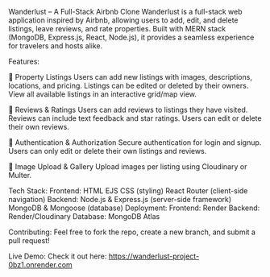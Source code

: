 Wanderlust – A Full-Stack Airbnb Clone
Wanderlust is a full-stack web application inspired by Airbnb, allowing users to add, edit, and delete listings, leave reviews, and rate properties. Built with MERN stack (MongoDB, Express.js, React, Node.js), it provides a seamless experience for travelers and hosts alike.

Features:

🏡 Property Listings
Users can add new listings with images, descriptions, locations, and pricing.
Listings can be edited or deleted by their owners.
View all available listings in an interactive grid/map view.

📝 Reviews & Ratings
Users can add reviews to listings they have visited.
Reviews can include text feedback and star ratings.
Users can edit or delete their own reviews.

🔐 Authentication & Authorization
Secure authentication for login and signup.
Users can only edit or delete their own listings and reviews.

📸 Image Upload & Gallery
Upload images per listing using Cloudinary or Multer.

Tech Stack:
Frontend:
HTML
EJS
CSS (styling)
React Router (client-side navigation)
Backend:
Node.js & Express.js (server-side framework)
MongoDB & Mongoose (database)
Deployment:
Frontend: Render
Backend: Render/Cloudinary
Database: MongoDB Atlas

Contributing:
Feel free to fork the repo, create a new branch, and submit a pull request!

Live Demo:
Check it out here: https://wanderlust-project-0bz1.onrender.com 

